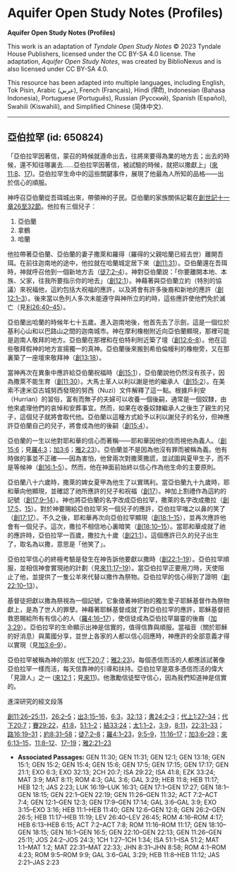 # Aquifer Open Study Notes (Profiles)

**Aquifer Open Study Notes (Profiles)**

This work is an adaptation of *Tyndale Open Study Notes* © 2023 Tyndale House Publishers, licensed under the CC BY\-SA 4\.0 license. The adaptation, *Aquifer Open Study Notes*, was created by BiblioNexus and is also licensed under CC BY\-SA 4\.0\.

This resource has been adapted into multiple languages, including English, Tok Pisin, Arabic (عربي), French (Français), Hindi (हिंदी), Indonesian (Bahasa Indonesia), Portuguese (Português), Russian (Русский), Spanish (Español), Swahili (Kiswahili), and Simplified Chinese (简体中文).



--------------------------------

## 亞伯拉罕 (id: 650824)

「亞伯拉罕因著信，蒙召的時候就遵命出去，往將來要得為業的地方去；出去的時候，還不知往哪裏去……亞伯拉罕因著信，被試驗的時候，就把以撒獻上」([來11:8](https://ref.ly/Heb11:8)、[17](https://ref.ly/Heb11:17))。亞伯拉罕生命中的這些關鍵事件，展現了他最為人所知的品格——出於信心的順服。

神呼召亞伯蘭從吾珥城出來，帶領神的子民。亞伯蘭的家族關係記載在[創世記十一章26至32節](https://ref.ly/Gen11:26-Gen11:32)。他拉有三個兒子：

1. 亞伯蘭
2. 拿鶴
3. 哈蘭

他拉帶著亞伯蘭、亞伯蘭的妻子撒萊和羅得（羅得的父親哈蘭已經去世）離開吾珥。在前往迦南地的途中，他拉就在哈蘭城定居下來（[創11:31](https://ref.ly/Gen11:31)）。亞伯蘭還在吾珥時，神就呼召他到一個新地方去（[徒7:2–4](https://ref.ly/Acts7:2-Acts7:4)）。神對亞伯蘭說：「你要離開本地、本族、父家，往我所要指示你的地去」（[創12:1](https://ref.ly/Gen12:1)）。神藉著與亞伯蘭立約（特別的協議）來祝福他，這約包括大祝福的應許，以及將會有許多後裔和新地的應許（[創12:1–3](https://ref.ly/Gen12:1-Gen12:3)）。後來當以色列人多次未能遵守與神所立的約時，這些應許使他們免於滅亡（見[利26:40–45](https://ref.ly/Lev26:40-Lev26:45)）。

亞伯蘭出哈蘭的時候年七十五歲。進入迦南地後，他首先去了示劍，這是一個位於基利心山和以巴路山之間的迦南城市。神在摩利橡樹附近向亞伯蘭顯現，那裡可能是迦南人敬拜的地方。亞伯蘭在那裡和在伯特利附近築了壇（[創12:6–8](https://ref.ly/Gen12:6-Gen12:8)）。他在這些敬拜假神的地方宣揚獨一的真神。亞伯蘭後來搬到希伯倫幔利的橡樹旁，又在那裏築了一座壇來敬拜神（[創13:18](https://ref.ly/Gen13:18)）。

當神再次在異象中應許給亞伯蘭祝福時（[創15:1](https://ref.ly/Gen15:1)），亞伯蘭說他仍然沒有孩子，因為撒萊不能生育（[創11:30](https://ref.ly/Gen11:30)）。大馬士革人以利以謝是他的繼承人（[創15:2](https://ref.ly/Gen15:2)）。在美索不達米亞古城努西發現的努西（Nuzi）文件解釋了這一點。根據戶利安（Hurrian）的習俗，富有而無子的夫婦可以收養一個後嗣，通常是一個奴隸，由他來處理他們的哀悼和安葬事宜。然而，如果在收養奴隸繼承人之後生了親生的兒子，這個兒子就將會取代他。亞伯蘭以這種方式給予以利以謝兒子的名分，但神應許亞伯蘭自己的兒子，將會成為他的後嗣（[創15:4](https://ref.ly/Gen15:4)）。

亞伯蘭的一生以他對耶和華的信心而著稱——耶和華因他的信而視他為義人。（[創15:6](https://ref.ly/Gen15:6)；見[羅4:3](https://ref.ly/Rom4:3)；[加3:6](https://ref.ly/Gal3:6)；[雅2:23](https://ref.ly/Jas2:23)）。亞伯蘭並不是因為他沒有罪而被稱為義。他有時做的事並不正確——因為害怕，他曾兩次對撒萊撒謊，並試圖與夏甲生子，而不是等候神（[創16:1–5](https://ref.ly/Gen16:1-Gen16:5)）。然而，他在神面前始終以信心作為他生命的主要原則。

亞伯蘭八十六歲時，撒萊的婢女夏甲為他生了以實瑪利。當亞伯蘭九十九歲時，耶和華向他顯現，並確認了祂所應許的兒子和祝福（[創17](https://ref.ly/Gen17:1-Gen17:27)）。神加上割禮作為這約的記號（[創17:9–14](https://ref.ly/Gen17:9-Gen17:14)）。神也將亞伯蘭的名字改成亞伯拉罕，撒萊的名字改成撒拉（[創17:5](https://ref.ly/Gen17:5)，[15](https://ref.ly/Gen17:15)）。對於神要賜給亞伯拉罕另一個兒子的應許，亞伯拉罕嗤之以鼻的笑了（[創17:17](https://ref.ly/Gen17:17)）。不久之後，耶和華再次向亞伯拉罕顯現（[創18:1–15](https://ref.ly/Gen18:1-Gen18:15)），並再次應許他會有一個兒子。這次，撒拉不相信地心裏暗笑（[創18:10–15](https://ref.ly/Gen18:10-Gen18:15)）。當耶和華成就了祂的應許時，亞伯拉罕一百歲，撒拉九十歲（[創21:1](https://ref.ly/Gen21:1)）。這個應許已久的兒子出生了，取名為以撒，意思是「他笑了」。

亞伯拉罕信心的終極考驗是發生在神告訴他要獻以撒時（[創22:1–19](https://ref.ly/Gen22:1-Gen22:19)）。亞伯拉罕順服，並相信神會實現祂的計劃（見[來11:17–19](https://ref.ly/Heb11:17-Heb11:19)）。當亞伯拉罕正要用刀時，天使阻止了他，並提供了一隻公羊來代替以撒作為祭物。亞伯拉罕的信心得到了證明（[創22:10–13](https://ref.ly/Gen22:10-Gen22:13)）。

基督徒把獻以撒為祭視為一個記號，它象徵著神把祂的獨生愛子耶穌基督作為祭物獻上，是為了世人的罪孽。神藉著耶穌基督成就了對亞伯拉罕的應許，耶穌基督把救恩賜給所有有信心的人（[羅4:16–17](https://ref.ly/Rom4:16-Rom4:17)），使信徒成為亞伯拉罕屬靈的後裔（[加3:29](https://ref.ly/Gal3:29)）。亞伯拉罕的生命顯示出神是信實的，值得信靠與順服。當福音（關於耶穌的好消息）與萬國分享，並世上各家的人都以信心回應時，神應許的全部意義才得以實現（見[加3:6–9](https://ref.ly/Gal3:6-Gal3:9)）。

亞伯拉罕被稱為神的朋友 ([代下20:7](https://ref.ly/2Chr20:7)；[雅2:23](https://ref.ly/Jas2:23))。每個憑信而活的人都應該試著像亞伯拉罕一樣而活，每天信靠神的引導和扶持。亞伯拉罕是眾多憑信而活的偉大「見證人」之一 ([來12:1](https://ref.ly/Heb12:1)；見[來11](https://ref.ly/Heb11:1-Heb11:40))。他激勵信徒堅守信心，因為我們知道神是信實的。

進深研究的經文段落

[創11:26–25:11](https://ref.ly/Gen11:26-Gen25:11)，[26:2–5](https://ref.ly/Gen26:2-Gen26:5)；[出3:15–16](https://ref.ly/Exod3:15-Exod3:16)，[6:3](https://ref.ly/Exod6:3)，[32:13](https://ref.ly/Exod32:13)；[書24:2–3](https://ref.ly/Josh24:2-Josh24:3)；[代上1:27–34](https://ref.ly/1Chr1:27-1Chr1:34)；[代下20:7](https://ref.ly/2Chr20:7)；[賽29:22](https://ref.ly/Isa29:22)，[41:8](https://ref.ly/Isa41:8)，[51:1–2](https://ref.ly/Isa51:1-Isa51:2)；[結33:24](https://ref.ly/Ezek33:24)；[太1:1–2](https://ref.ly/Matt1:1-Matt1:2)，[3:9](https://ref.ly/Matt3:9)，[8:11](https://ref.ly/Matt8:11)，[22:31–33](https://ref.ly/Matt22:31-Matt22:33)；[路16:19–31](https://ref.ly/Luke16:19-Luke16:31)；[約8:31–58](https://ref.ly/John8:31-John8:58)；[徒7:2–8](https://ref.ly/Acts7:2-Acts7:8)；[羅4:1–23](https://ref.ly/Rom4:1-Rom4:23)，[9:5–9](https://ref.ly/Rom9:5-Rom9:9)，[11:16–17](https://ref.ly/Rom11:16-Rom11:17)；[加3:6–29](https://ref.ly/Gal3:6-Gal3:29)；[來6:13–15](https://ref.ly/Heb6:13-Heb6:15)，[11:8–12](https://ref.ly/Heb11:8-Heb11:12)、[17–19](https://ref.ly/Heb11:17-Heb11:19)；[雅2:21–23](https://ref.ly/Jas2:21-Jas2:23)

* **Associated Passages:** GEN 11:30; GEN 11:31; GEN 12:1; GEN 13:18; GEN 15:1; GEN 15:2; GEN 15:4; GEN 15:6; GEN 17:5; GEN 17:15; GEN 17:17; GEN 21:1; EXO 6:3; EXO 32:13; 2CH 20:7; ISA 29:22; ISA 41:8; EZK 33:24; MAT 3:9; MAT 8:11; ROM 4:3; GAL 3:6; GAL 3:29; HEB 11:8; HEB 11:17; HEB 12:1; JAS 2:23; LUK 16:19–LUK 16:31; GEN 17:1–GEN 17:27; GEN 18:1–GEN 18:15; GEN 22:1–GEN 22:19; GEN 11:26–GEN 11:32; ACT 7:2–ACT 7:4; GEN 12:1–GEN 12:3; GEN 17:9–GEN 17:14; GAL 3:6–GAL 3:9; EXO 3:15–EXO 3:16; HEB 11:1–HEB 11:40; GEN 12:6–GEN 12:8; GEN 26:2–GEN 26:5; HEB 11:17–HEB 11:19; LEV 26:40–LEV 26:45; ROM 4:16–ROM 4:17; HEB 6:13–HEB 6:15; ACT 7:2–ACT 7:8; ROM 11:16–ROM 11:17; GEN 18:10–GEN 18:15; GEN 16:1–GEN 16:5; GEN 22:10–GEN 22:13; GEN 11:26–GEN 25:11; JOS 24:2–JOS 24:3; 1CH 1:27–1CH 1:34; ISA 51:1–ISA 51:2; MAT 1:1–MAT 1:2; MAT 22:31–MAT 22:33; JHN 8:31–JHN 8:58; ROM 4:1–ROM 4:23; ROM 9:5–ROM 9:9; GAL 3:6–GAL 3:29; HEB 11:8–HEB 11:12; JAS 2:21–JAS 2:23

